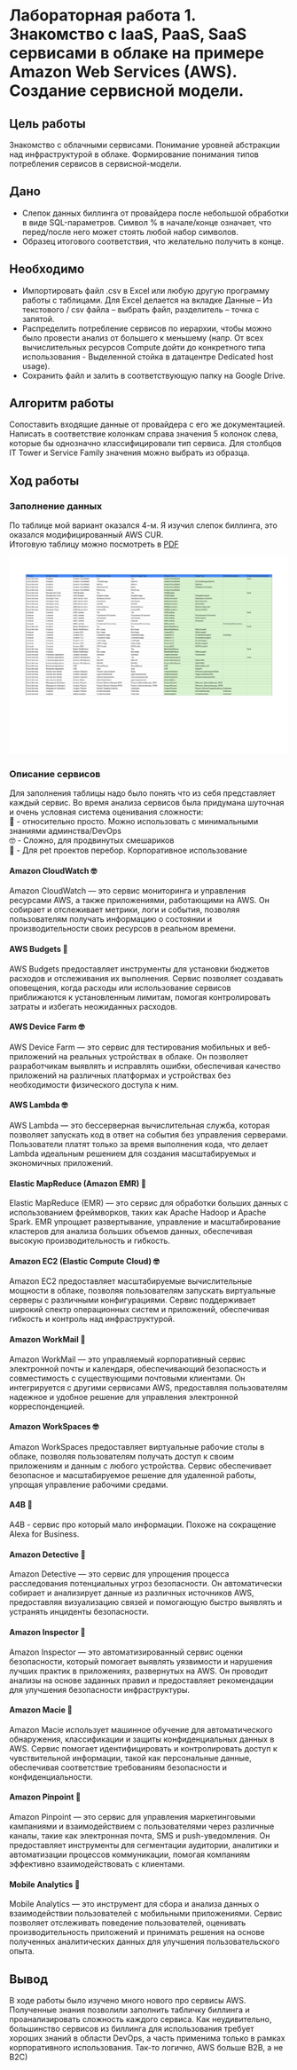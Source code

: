 # Лабораторная работа 1. Знакомство с IaaS, PaaS, SaaS сервисами в облаке на примере Amazon Web Services (AWS). Создание сервисной модели.

## Цель работы

Знакомство с облачными сервисами. Понимание уровней абстракции над инфраструктурой в облаке. Формирование понимания
типов потребления сервисов в сервисной-модели.

## Дано

* Слепок данных биллинга от провайдера после небольшой обработки в виде SQL-параметров. Символ % в начале/конце
  означает, что перед/после него может стоять любой набор символов.
* Образец итогового соответствия, что желательно получить в конце.

## Необходимо

* Импортировать файл .csv в Excel или любую другую программу работы с таблицами. Для Excel делается на вкладке Данные –
  Из текстового / csv файла – выбрать файл, разделитель – точка с запятой.
* Распределить потребление сервисов по иерархии, чтобы можно было провести анализ от большего к меньшему (напр. От всех
  вычислительных ресурсов Compute дойти до конкретного типа использования - Выделенной стойка в датацентре Dedicated
  host usage).
* Сохранить файл и залить в соответствующую папку на Google Drive.

## Алгоритм работы

Сопоставить входящие данные от провайдера с его же документацией. Написать в соответствие колонкам справа значения 5
колонок слева, которые бы однозначно классифицировали тип сервиса. Для столбцов IT Tower и Service Family значения можно
выбрать из образца.

## Ход работы

### Заполнение данных

По таблице мой вариант оказался 4-м. Я изучил слепок биллинга, это оказался модифицированный AWS CUR.  
Итоговую таблицу можно посмотреть в [PDF](img/AWS_CUR.pdf)

![jpg](img/AWS_CUR.jpg)

### Описание сервисов

Для заполнения таблицы надо было понять что из себя представляет каждый сервис. Во время анализа сервисов была придумана
шуточная и очень условная система оценивания сложности:  
🤪 - относительно просто. Можно использовать с минимальными знаниями админства/DevOps  
🤓 - Сложно, для продвинутых смешариков  
🤑 - Для pet проектов перебор. Корпоративное использование

#### Amazon CloudWatch 🤓

Amazon CloudWatch — это сервис мониторинга и управления ресурсами AWS, а также приложениями, работающими на AWS. Он
собирает и отслеживает метрики, логи и события, позволяя пользователям получать информацию о состоянии и
производительности своих ресурсов в реальном времени.

#### AWS Budgets 🤪

AWS Budgets предоставляет инструменты для установки бюджетов расходов и отслеживания их выполнения. Сервис позволяет
создавать оповещения, когда расходы или использование сервисов приближаются к установленным лимитам, помогая
контролировать затраты и избегать неожиданных расходов.

#### AWS Device Farm 🤓

AWS Device Farm — это сервис для тестирования мобильных и веб-приложений на реальных устройствах в облаке. Он позволяет
разработчикам выявлять и исправлять ошибки, обеспечивая качество приложений на различных платформах и устройствах без
необходимости физического доступа к ним.

#### AWS Lambda 🤓

AWS Lambda — это бессерверная вычислительная служба, которая позволяет запускать код в ответ на события без управления
серверами. Пользователи платят только за время выполнения кода, что делает Lambda идеальным решением для создания
масштабируемых и экономичных приложений.

#### Elastic MapReduce (Amazon EMR) 🤑

Elastic MapReduce (EMR) — это сервис для обработки больших данных с использованием фреймворков, таких как Apache Hadoop
и Apache Spark. EMR упрощает развертывание, управление и масштабирование кластеров для анализа больших объемов данных,
обеспечивая высокую производительность и гибкость.

#### Amazon EC2 (Elastic Compute Cloud) 🤓

Amazon EC2 предоставляет масштабируемые вычислительные мощности в облаке, позволяя пользователям запускать виртуальные
серверы с различными конфигурациями. Сервис поддерживает широкий спектр операционных систем и приложений, обеспечивая
гибкость и контроль над инфраструктурой.

#### Amazon WorkMail 🤪

Amazon WorkMail — это управляемый корпоративный сервис электронной почты и календаря, обеспечивающий безопасность и
совместимость с существующими почтовыми клиентами. Он интегрируется с другими сервисами AWS, предоставляя пользователям
надежное и удобное решение для управления электронной корреспонденцией.

#### Amazon WorkSpaces 🤓

Amazon WorkSpaces предоставляет виртуальные рабочие столы в облаке, позволяя пользователям получать доступ к своим
приложениям и данным с любого устройства. Сервис обеспечивает безопасное и масштабируемое решение для удаленной работы,
упрощая управление рабочими средами.

#### A4B 🤑

A4B - сервис про который мало информации. Похоже на сокращение Alexa for Business.

#### Amazon Detective 🤑

Amazon Detective — это сервис для упрощения процесса расследования потенциальных угроз безопасности. Он автоматически
собирает и анализирует данные из различных источников AWS, предоставляя визуализацию связей и помогающую быстро выявлять
и устранять инциденты безопасности.

#### Amazon Inspector 🤑

Amazon Inspector — это автоматизированный сервис оценки безопасности, который помогает выявлять уязвимости и нарушения
лучших практик в приложениях, развернутых на AWS. Он проводит анализы на основе заданных правил и предоставляет
рекомендации для улучшения безопасности инфраструктуры.

#### Amazon Macie 🤑

Amazon Macie использует машинное обучение для автоматического обнаружения, классификации и защиты конфиденциальных
данных в AWS. Сервис помогает идентифицировать и контролировать доступ к чувствительной информации, такой как
персональные данные, обеспечивая соответствие требованиям безопасности и конфиденциальности.

#### Amazon Pinpoint 🤑

Amazon Pinpoint — это сервис для управления маркетинговыми кампаниями и взаимодействием с пользователями через различные
каналы, такие как электронная почта, SMS и push-уведомления. Он предоставляет инструменты для сегментации аудитории,
аналитики и автоматизации процессов коммуникации, помогая компаниям эффективно взаимодействовать с клиентами.

#### Mobile Analytics 🤑

Mobile Analytics — это инструмент для сбора и анализа данных о взаимодействии пользователей с мобильными приложениями.
Сервис позволяет отслеживать поведение пользователей, оценивать производительность приложений и принимать решения на
основе полученных аналитических данных для улучшения пользовательского опыта.

## Вывод

В ходе работы было изучено много нового про сервисы AWS. Полученные знания позволили заполнить табличку биллинга и
проанализировать сложность каждого сервиса. Как неудивительно, большинство сервисов из биллинга для использования
требует хороших знаний в области DevOps, а часть применима только в рамках корпоративного использования. Так-то логично,
AWS больше B2B, а не B2C)





